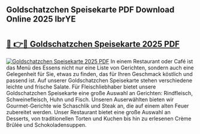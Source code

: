 ## Goldschatzchen Speisekarte PDF Download Online 2025 lbrYE

# <h2><a href="http://gc7vvot.nevu.top/?p=Goldschatzchen+Speisekarte">🔗 👉🔴 Goldschatzchen Speisekarte 2025 PDF</a></h2>

[![Goldschatzchen Speisekarte 2025 PDF](https://i.imgur.com/dBaPXMq.png)](http://gc7vvot.nevu.top/?p=Goldschatzchen+Speisekarte)
In einem Restaurant oder Café ist das Menü des Essens nicht nur eine Liste von Gerichten, sondern auch eine Gelegenheit für Sie, etwas zu finden, das für Ihren Geschmack köstlich und passend ist. Auf unserer Goldschatzchen Speisekarte stehen verschiedene leichte und frische Salate. Für Fleischliebhaber bietet unsere Goldschatzchen Speisekarte eine große Auswahl an Gerichten: Rindfleisch, Schweinefleisch, Huhn und Fisch. Unseren Auserwählten bieten wir Gourmet-Gerichte wie Schaschlik und Steak an, die auf einem alten Feuer zubereitet werden. Unser Restaurant bietet eine große Auswahl an Desserts, von traditionellen Torten und Kuchen bis hin zu erlesenen Crème Brûlée und Schokoladensuppen.
